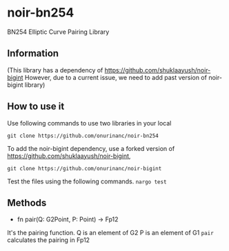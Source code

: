 # noir-bn254

BN254 Elliptic Curve Pairing Library

## Information

(This library has a dependency of https://github.com/shuklaayush/noir-bigint However, due to a current issue, we need to add past version of noir-bigint library)

## How to use it
Use following commands to use two libraries in your local

`git clone https://github.com/onurinanc/noir-bn254`

To add the noir-bigint dependency, use a forked version of https://github.com/shuklaayush/noir-bigint,

`git clone https://github.com/onurinanc/noir-bigint`

Test the files using the following commands.
`nargo test`

## Methods
- fn pair(Q: G2Point, P: Point) -> Fp12

It's the pairing function.
Q is an element of G2
P is an element of G1
`pair` calculates the pairing in Fp12